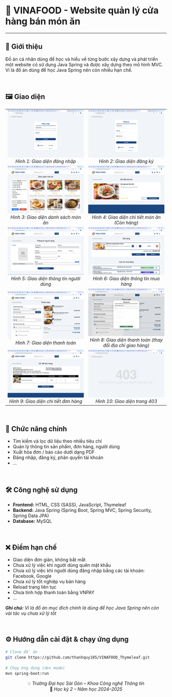 # 🍴 VINAFOOD - Website quản lý cửa hàng bán món ăn

---

## 📌 Giới thiệu

Đồ án cá nhân dùng để học và hiểu về từng bước xây dựng và phát triển một website có sử dụng Java Spring và được xây dựng theo mô hình MVC. Vì là đồ án dùng để học Java Spring nên còn nhiều hạn chế.

<p><br></p>

## 🖼️ Giao diện

<!-- <p align="center">
  <img src="src/main/resources/static/assets/images/readme/login.png" alt="Giao diện đăng nhập" width="100%" />
  <br>
  <em>Hình 1: Giao diện đăng nhập</em>
</p>

<p align="center">
  <img src="src/main/resources/static/assets/images/readme/register.png" alt="Giao diện đăng ký" width="100%"/>
  <br>
  <em>Hình 2: Giao diện đăng ký</em>
</p> -->

<table>
  <tr>
    <td width="50%" align="center">
      <img src="src/main/resources/static/assets/images/readme/login.png" alt="Giao diện đăng nhập" width="100%"/>
      <br>
      <em>Hình 1: Giao diện đăng nhập</em>
    </td>
    <td width="50%" align="center">
      <img src="src/main/resources/static/assets/images/readme/register.png" alt="Giao diện đăng ký" width="100%"/>
      <br>
      <em>Hình 2: Giao diện đăng ký</em>
    </td>
  </tr>
  <tr>
    <td width="50%" align="center">
      <img src="src/main/resources/static/assets/images/readme/client-products.png" alt="Giao diện danh sách món ăn" width="100%"/>
      <br>
      <em>Hình 3: Giao diện danh sách món ăn</em>
    </td>
    <td width="50%" align="center">
      <img src="src/main/resources/static/assets/images/readme/client-detail-product.png" alt="Giao diện chi tiết món ăn (Còn hàng)" width="100%"/>
      <br>
      <em>Hình 4: Giao diện chi tiết món ăn (Còn hàng)</em>
    </td>
  </tr>
  <tr>
    <td width="50%" align="center">
      <img src="src/main/resources/static/assets/images/readme/client-info.png" alt="Giao diện thông tin người dùng" width="100%"/>
      <br>
      <em>Hình 5: Giao diện thông tin người dùng</em>
    </td>
    <td width="50%" align="center">
      <img src="src/main/resources/static/assets/images/readme/client-cart.png" alt="Giao diện thông tin mua hàng" width="100%"/>
      <br>
      <em>Hình 6: Giao diện thông tin mua hàng</em>
    </td>
  </tr>
  <tr>
    <td width="50%" align="center">
      <img src="src/main/resources/static/assets/images/readme/client-payment.png" alt="Giao diện thanh toán" width="100%"/>
      <br>
      <em>Hình 7: Giao diện thanh toán</em>
    </td>
    <td width="50%" align="center">
      <img src="src/main/resources/static/assets/images/readme/client-payment-change-address.png" alt="Giao diện thanh toán (thay đổi địa chỉ giao hàng)" width="100%"/>
      <br>
      <em>Hình 8: Giao diện thanh toán (thay đổi địa chỉ giao hàng)</em>
    </td>
  </tr>
  <tr>
    <td width="50%" align="center">
      <img src="src/main/resources/static/assets/images/readme/client-detail-order.png" alt="Giao diện chi tiết đơn hàng" width="100%"/>
      <br>
      <em>Hình 9: Giao diện chi tiết đơn hàng</em>
    </td>
    <td width="50%" align="center">
      <img src="src/main/resources/static/assets/images/readme/403.png" alt="Giao diện trang 403" width="100%"/>
      <br>
      <em>Hình 10: Giao diện trang 403</em>
    </td>
  </tr>
</table>

<p><br></p>

## 🚀 Chức năng chính

- Tìm kiếm và lọc dữ liệu theo nhiều tiêu chí
- Quản lý thông tin sản phẩm, đơn hàng, người dùng
- Xuất hóa đơn / báo cáo dưới dạng PDF
- Đăng nhập, đăng ký, phân quyền tài khoản
- ...

<p><br></p>

## 🛠️ Công nghệ sử dụng

- **Frontend:** HTML, CSS (SASS), JavaScript, Thymeleaf
- **Backend:** Java Spring (Spring Boot, Spring MVC, Spring Security, Spring Data JPA)
- **Database:** MySQL

<p><br></p>

## ❌ Điểm hạn chế

- Giao diện đơn giản, không bắt mắt
- Chưa xử lý việc khi người dùng quên mật khẩu
- Chưa xử lý việc khi người dùng đăng nhập bằng các tài khoản: Facebook, Google
- Chưa xử lý tốt nghiệp vụ bán hàng
- Reload trang liên tục
- Chưa tính hợp thanh toán bằng VNPAY
- ...

**_Ghi chú:_** _Vì là đồ án mục đích chính là dùng để học Java Spring nên còn vài tác vụ chưa xử lý tốt_

<p><br></p>

## ⚙️ Hướng dẫn cài đặt & chạy ứng dụng

```bash
# Clone đồ án
git clone https://github.com/thanhquy185/VINAFOOD_Thymeleaf.git

# Chạy ứng dụng (dev mode)
mvn spring-boot:run
```

<p align="center">
  💡 <em>Trường Đại học Sài Gòn – Khoa Công nghệ Thông tin</em>  
  <br>
  📆 <em>Học kỳ 2 – Năm học 2024–2025</em>
</p>
